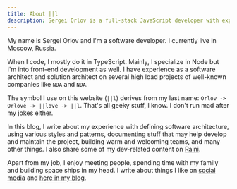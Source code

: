 ```yaml
---
title: About ||l
description: Sergei Orlov is a full-stack JavaScript developer with experience in software and solution architecture.
---
```


My name is Sergei Orlov and I'm a software developer. I currently live in Moscow, Russia.

When I code, I mostly do it in TypeScript. Mainly, I specialize in Node but I'm into
front-end development as well. I have experience as a software architect and solution architect
on several high load projects of well-known companies like `NDA` and `NDA`.

The symbol I use on this website (`||l`) derives from my last name: `Orlov -> Orlove -> ||love -> ||l`.
That's all geeky stuff, I know. I don't run mad after my jokes either.

In this blog, I write about my experience with defining software architecture, using various styles and
patterns, documenting stuff that may help develop and maintain the project,
building warm and welcoming teams, and many other things. I also share some of my dev-related
content on [Raini](https://raini.dev).

Apart from my job, I enjoy meeting people, spending time with my family and building space
ships in my head. I write about things I like on [social media](/contacts) and [here in my blog](/).
